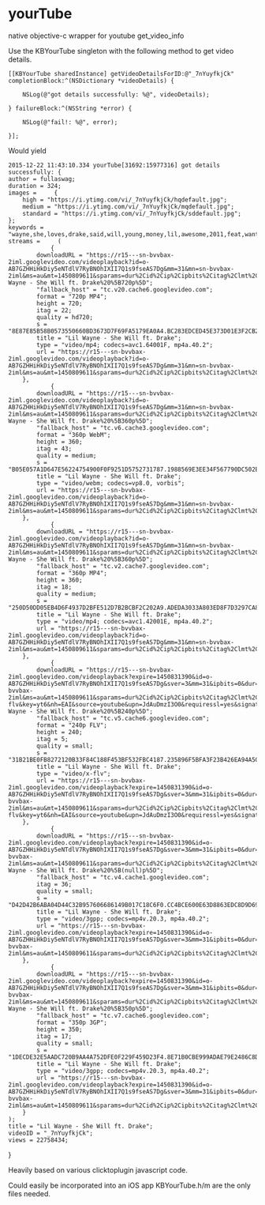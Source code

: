 # yourTube
native objective-c wrapper for youtube get_video_info

Use the KBYourTube singleton with the following method to get video details.

    [[KBYourTube sharedInstance] getVideoDetailsForID:@"_7nYuyfkjCk" completionBlock:^(NSDictionary *videoDetails) {
    
        NSLog(@"got details successfully: %@", videoDetails);
    
    } failureBlock:^(NSString *error) {

        NSLog(@"fail!: %@", error);

    }];
    
Would yield
    
    2015-12-22 11:43:10.334 yourTube[31692:15977316] got details successfully: {
    author = fullaswag;
    duration = 324;
    images =     {
        high = "https://i.ytimg.com/vi/_7nYuyfkjCk/hqdefault.jpg";
        medium = "https://i.ytimg.com/vi/_7nYuyfkjCk/mqdefault.jpg";
        standard = "https://i.ytimg.com/vi/_7nYuyfkjCk/sddefault.jpg";
    };
    keywords = "wayne,she,loves,drake,said,will,young,money,lil,awesome,2011,feat,wants,everybody,cool,got,funny,remix";
    streams =     (
                {
            downloadURL = "https://r15---sn-bvvbax-2iml.googlevideo.com/videoplayback?id=o-AB7GZHHiHkDiy5eNTdlV7RyBNOhIXII7Q1s9fseAS7Dg&mm=31&mn=sn-bvvbax-2iml&ms=au&mt=1450809611&sparams=dur%2Cid%2Cip%2Cipbits%2Citag%2Clmt%2Cmime%2Cmm%2Cmn%2Cms%2Cmv%2Cnh%2Cpl%2Cratebypass%2Crequiressl%2Csource%2Cupn%2Cexpire&mv=m&ip=xx&itag=22&pl=16&upn=JdAuDmzI3O0&source=youtube&expire=1450831390&sver=3&ipbits=0&dur=323.895&lmt=1417236324599143&ratebypass=yes&fexp=9416126%2C9420452%2C9422596%2C9423662%2C9424859&mime=video%2Fmp4&key=yt6&nh=EAI&requiressl=yes&signature=AE85B58B0583550660BD3673D7F69FA5179E70A4.BC283EDCED45E373D01E3F2CB2A884B8F193470B&title=Lil Wayne - She Will ft. Drake%20%5B720p%5D";
            "fallback_host" = "tc.v20.cache6.googlevideo.com";
            format = "720p MP4";
            height = 720;
            itag = 22;
            quality = hd720;
            s = "8E87E85B58B0573550660BD3673D7F69FA5179EA0A4.BC283EDCED45E373D01E3F2CB2A884B8F1934B07B07";
            title = "Lil Wayne - She Will ft. Drake";
            type = "video/mp4; codecs=avc1.64001F, mp4a.40.2";
            url = "https://r15---sn-bvvbax-2iml.googlevideo.com/videoplayback?id=o-AB7GZHHiHkDiy5eNTdlV7RyBNOhIXII7Q1s9fseAS7Dg&mm=31&mn=sn-bvvbax-2iml&ms=au&mt=1450809611&sparams=dur%2Cid%2Cip%2Cipbits%2Citag%2Clmt%2Cmime%2Cmm%2Cmn%2Cms%2Cmv%2Cnh%2Cpl%2Cratebypass%2Crequiressl%2Csource%2Cupn%2Cexpire&mv=m&ip=xx&itag=22&pl=16&upn=JdAuDmzI3O0&source=youtube&expire=1450831390&sver=3&ipbits=0&dur=323.895&lmt=1417236324599143&ratebypass=yes&fexp=9416126%2C9420452%2C9422596%2C9423662%2C9424859&mime=video%2Fmp4&key=yt6&nh=EAI&requiressl=yes&signature=AE85B58B0583550660BD3673D7F69FA5179E70A4.BC283EDCED45E373D01E3F2CB2A884B8F193470B";
        },
                {
            downloadURL = "https://r15---sn-bvvbax-2iml.googlevideo.com/videoplayback?id=o-AB7GZHHiHkDiy5eNTdlV7RyBNOhIXII7Q1s9fseAS7Dg&mm=31&mn=sn-bvvbax-2iml&ms=au&mt=1450809611&sparams=dur%2Cid%2Cip%2Cipbits%2Citag%2Clmt%2Cmime%2Cmm%2Cmn%2Cms%2Cmv%2Cnh%2Cpl%2Cratebypass%2Crequiressl%2Csource%2Cupn%2Cexpire&mv=m&ip=xx&itag=43&pl=16&upn=JdAuDmzI3O0&source=youtube&expire=1450831390&sver=3&ipbits=0&dur=0.000&lmt=1314629037323189&ratebypass=yes&fexp=9416126%2C9420452%2C9422596%2C9423662%2C9424859&mime=video%2Fwebm&key=yt6&nh=EAI&requiressl=yes&signature=1057A1D647B56224754900F0F9251D575273E787.1988569E3EE34F567790DC502EA163FB8BE01E35&title=Lil Wayne - She Will ft. Drake%20%5B360p%5D";
            "fallback_host" = "tc.v6.cache3.googlevideo.com";
            format = "360p WebM";
            height = 360;
            itag = 43;
            quality = medium;
            s = "B05E057A1D647E56224754900F0F9251D5752731787.1988569E3EE34F567790DC502EA163FB8BE0153E53E";
            title = "Lil Wayne - She Will ft. Drake";
            type = "video/webm; codecs=vp8.0, vorbis";
            url = "https://r15---sn-bvvbax-2iml.googlevideo.com/videoplayback?id=o-AB7GZHHiHkDiy5eNTdlV7RyBNOhIXII7Q1s9fseAS7Dg&mm=31&mn=sn-bvvbax-2iml&ms=au&mt=1450809611&sparams=dur%2Cid%2Cip%2Cipbits%2Citag%2Clmt%2Cmime%2Cmm%2Cmn%2Cms%2Cmv%2Cnh%2Cpl%2Cratebypass%2Crequiressl%2Csource%2Cupn%2Cexpire&mv=m&ip=xx&itag=43&pl=16&upn=JdAuDmzI3O0&source=youtube&expire=1450831390&sver=3&ipbits=0&dur=0.000&lmt=1314629037323189&ratebypass=yes&fexp=9416126%2C9420452%2C9422596%2C9423662%2C9424859&mime=video%2Fwebm&key=yt6&nh=EAI&requiressl=yes&signature=1057A1D647B56224754900F0F9251D575273E787.1988569E3EE34F567790DC502EA163FB8BE01E35";
        },
                {
            downloadURL = "https://r15---sn-bvvbax-2iml.googlevideo.com/videoplayback?id=o-AB7GZHHiHkDiy5eNTdlV7RyBNOhIXII7Q1s9fseAS7Dg&mm=31&mn=sn-bvvbax-2iml&ms=au&mt=1450809611&sparams=dur%2Cid%2Cip%2Cipbits%2Citag%2Clmt%2Cmime%2Cmm%2Cmn%2Cms%2Cmv%2Cnh%2Cpl%2Cratebypass%2Crequiressl%2Csource%2Cupn%2Cexpire&mv=m&ip=xx&itag=18&pl=16&upn=JdAuDmzI3O0&source=youtube&expire=1450831390&sver=3&ipbits=0&dur=323.895&lmt=1417236323829380&ratebypass=yes&fexp=9416126%2C9420452%2C9422596%2C9423662%2C9424859&mime=video%2Fmp4&key=yt6&nh=EAI&requiressl=yes&signature=050DD05EB426F4937D2BFE512D7B2BCBF2C2D2A9.ADEDA3033A803ED8F7D3297CA89773B09169AAF8&title=Lil Wayne - She Will ft. Drake%20%5B360p%5D";
            "fallback_host" = "tc.v2.cache7.googlevideo.com";
            format = "360p MP4";
            height = 360;
            itag = 18;
            quality = medium;
            s = "250D50DD05EB4D6F4937D2BFE512D7B2BCBF2C202A9.ADEDA3033A803ED8F7D3297CA89773B09169A8FA8FA";
            title = "Lil Wayne - She Will ft. Drake";
            type = "video/mp4; codecs=avc1.42001E, mp4a.40.2";
            url = "https://r15---sn-bvvbax-2iml.googlevideo.com/videoplayback?id=o-AB7GZHHiHkDiy5eNTdlV7RyBNOhIXII7Q1s9fseAS7Dg&mm=31&mn=sn-bvvbax-2iml&ms=au&mt=1450809611&sparams=dur%2Cid%2Cip%2Cipbits%2Citag%2Clmt%2Cmime%2Cmm%2Cmn%2Cms%2Cmv%2Cnh%2Cpl%2Cratebypass%2Crequiressl%2Csource%2Cupn%2Cexpire&mv=m&ip=xx&itag=18&pl=16&upn=JdAuDmzI3O0&source=youtube&expire=1450831390&sver=3&ipbits=0&dur=323.895&lmt=1417236323829380&ratebypass=yes&fexp=9416126%2C9420452%2C9422596%2C9423662%2C9424859&mime=video%2Fmp4&key=yt6&nh=EAI&requiressl=yes&signature=050DD05EB426F4937D2BFE512D7B2BCBF2C2D2A9.ADEDA3033A803ED8F7D3297CA89773B09169AAF8";
        },
                {
            downloadURL = "https://r15---sn-bvvbax-2iml.googlevideo.com/videoplayback?expire=1450831390&id=o-AB7GZHHiHkDiy5eNTdlV7RyBNOhIXII7Q1s9fseAS7Dg&sver=3&mm=31&ipbits=0&dur=323.866&mn=sn-bvvbax-2iml&ms=au&mt=1450809611&sparams=dur%2Cid%2Cip%2Cipbits%2Citag%2Clmt%2Cmime%2Cmm%2Cmn%2Cms%2Cmv%2Cnh%2Cpl%2Crequiressl%2Csource%2Cupn%2Cexpire&mv=m&lmt=1394255591390341&ip=xx&itag=5&fexp=9416126%2C9420452%2C9422596%2C9423662%2C9424859&pl=16&mime=video%2Fx-flv&key=yt6&nh=EAI&source=youtube&upn=JdAuDmzI3O0&requiressl=yes&signature=41BE0FB8273120B33F84C188F453BF532FBC2187.235896F5BFA3F23B426EA94A509E57E38FE36F16&title=Lil Wayne - She Will ft. Drake%20%5B240p%5D";
            "fallback_host" = "tc.v5.cache6.googlevideo.com";
            format = "240p FLV";
            height = 240;
            itag = 5;
            quality = small;
            s = "31B21BE0FB8272120B33F84C188F453BF532FBC4187.235896F5BFA3F23B426EA94A509E57E38FE3661F61F";
            title = "Lil Wayne - She Will ft. Drake";
            type = "video/x-flv";
            url = "https://r15---sn-bvvbax-2iml.googlevideo.com/videoplayback?expire=1450831390&id=o-AB7GZHHiHkDiy5eNTdlV7RyBNOhIXII7Q1s9fseAS7Dg&sver=3&mm=31&ipbits=0&dur=323.866&mn=sn-bvvbax-2iml&ms=au&mt=1450809611&sparams=dur%2Cid%2Cip%2Cipbits%2Citag%2Clmt%2Cmime%2Cmm%2Cmn%2Cms%2Cmv%2Cnh%2Cpl%2Crequiressl%2Csource%2Cupn%2Cexpire&mv=m&lmt=1394255591390341&ip=xx&itag=5&fexp=9416126%2C9420452%2C9422596%2C9423662%2C9424859&pl=16&mime=video%2Fx-flv&key=yt6&nh=EAI&source=youtube&upn=JdAuDmzI3O0&requiressl=yes&signature=41BE0FB8273120B33F84C188F453BF532FBC2187.235896F5BFA3F23B426EA94A509E57E38FE36F16";
        },
                {
            downloadURL = "https://r15---sn-bvvbax-2iml.googlevideo.com/videoplayback?expire=1450831390&id=o-AB7GZHHiHkDiy5eNTdlV7RyBNOhIXII7Q1s9fseAS7Dg&sver=3&mm=31&ipbits=0&dur=323.964&mn=sn-bvvbax-2iml&ms=au&mt=1450809611&sparams=dur%2Cid%2Cip%2Cipbits%2Citag%2Clmt%2Cmime%2Cmm%2Cmn%2Cms%2Cmv%2Cnh%2Cpl%2Crequiressl%2Csource%2Cupn%2Cexpire&mv=m&lmt=1429001118026615&ip=xx&itag=36&fexp=9416126%2C9420452%2C9422596%2C9423662%2C9424859&pl=16&mime=video%2F3gpp&key=yt6&nh=EAI&source=youtube&upn=JdAuDmzI3O0&requiressl=yes&signature=C42B6ABA04D44C32B957606686149B017C18D6F0.CC4BCE600E63D8863EDC8D9D697EDAB2122F3EF7&title=Lil Wayne - She Will ft. Drake%20%5B(null)p%5D";
            "fallback_host" = "tc.v4.cache1.googlevideo.com";
            itag = 36;
            quality = small;
            s = "D42D42B6ABA04D44C32B957606686149B017C18C6F0.CC4BCE600E63D8863EDC8D9D697EDAB2122F37FE7FE";
            title = "Lil Wayne - She Will ft. Drake";
            type = "video/3gpp; codecs=mp4v.20.3, mp4a.40.2";
            url = "https://r15---sn-bvvbax-2iml.googlevideo.com/videoplayback?expire=1450831390&id=o-AB7GZHHiHkDiy5eNTdlV7RyBNOhIXII7Q1s9fseAS7Dg&sver=3&mm=31&ipbits=0&dur=323.964&mn=sn-bvvbax-2iml&ms=au&mt=1450809611&sparams=dur%2Cid%2Cip%2Cipbits%2Citag%2Clmt%2Cmime%2Cmm%2Cmn%2Cms%2Cmv%2Cnh%2Cpl%2Crequiressl%2Csource%2Cupn%2Cexpire&mv=m&lmt=1429001118026615&ip=xx&itag=36&fexp=9416126%2C9420452%2C9422596%2C9423662%2C9424859&pl=16&mime=video%2F3gpp&key=yt6&nh=EAI&source=youtube&upn=JdAuDmzI3O0&requiressl=yes&signature=C42B6ABA04D44C32B957606686149B017C18D6F0.CC4BCE600E63D8863EDC8D9D697EDAB2122F3EF7";
        },
                {
            downloadURL = "https://r15---sn-bvvbax-2iml.googlevideo.com/videoplayback?expire=1450831390&id=o-AB7GZHHiHkDiy5eNTdlV7RyBNOhIXII7Q1s9fseAS7Dg&sver=3&mm=31&ipbits=0&dur=323.964&mn=sn-bvvbax-2iml&ms=au&mt=1450809611&sparams=dur%2Cid%2Cip%2Cipbits%2Citag%2Clmt%2Cmime%2Cmm%2Cmn%2Cms%2Cmv%2Cnh%2Cpl%2Crequiressl%2Csource%2Cupn%2Cexpire&mv=m&lmt=1394255352494745&ip=xx&itag=17&fexp=9416126%2C9420452%2C9422596%2C9423662%2C9424859&pl=16&mime=video%2F3gpp&key=yt6&nh=EAI&source=youtube&upn=JdAuDmzI3O0&requiressl=yes&signature=2DE32E5AAD1720B9AA4A752DFE0F229F459DC3F4.8E71B0CBE999ADAE79E2486C8DA26FBF6FCF1465&title=Lil Wayne - She Will ft. Drake%20%5B350p%5D";
            "fallback_host" = "tc.v7.cache6.googlevideo.com";
            format = "350p 3GP";
            height = 350;
            itag = 17;
            quality = small;
            s = "1DECDE32E5AADC720B9AA4A752DFE0F229F459D23F4.8E71B0CBE999ADAE79E2486C8DA26FBF6FCF1564564";
            title = "Lil Wayne - She Will ft. Drake";
            type = "video/3gpp; codecs=mp4v.20.3, mp4a.40.2";
            url = "https://r15---sn-bvvbax-2iml.googlevideo.com/videoplayback?expire=1450831390&id=o-AB7GZHHiHkDiy5eNTdlV7RyBNOhIXII7Q1s9fseAS7Dg&sver=3&mm=31&ipbits=0&dur=323.964&mn=sn-bvvbax-2iml&ms=au&mt=1450809611&sparams=dur%2Cid%2Cip%2Cipbits%2Citag%2Clmt%2Cmime%2Cmm%2Cmn%2Cms%2Cmv%2Cnh%2Cpl%2Crequiressl%2Csource%2Cupn%2Cexpire&mv=m&lmt=1394255352494745&ip=xx&itag=17&fexp=9416126%2C9420452%2C9422596%2C9423662%2C9424859&pl=16&mime=video%2F3gpp&key=yt6&nh=EAI&source=youtube&upn=JdAuDmzI3O0&requiressl=yes&signature=2DE32E5AAD1720B9AA4A752DFE0F229F459DC3F4.8E71B0CBE999ADAE79E2486C8DA26FBF6FCF1465";
        }
    );
    title = "Lil Wayne - She Will ft. Drake";
    videoID = "_7nYuyfkjCk";
    views = 22758434;
}


    

Heavily based on various clicktoplugin javascript code.

Could easily be incorporated into an iOS app KBYourTube.h/m are the only files needed.


